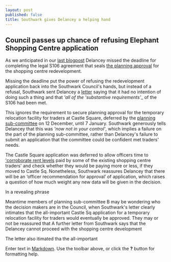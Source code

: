 ```yaml
---
layout: post
published: false
title: Southwark gives Delancey a helping hand
---
```

## Council passes up chance of refusing Elephant Shopping Centre application

As we anticipated in our [last blogpost](http://35percent.org/2018-12-16-mayor-approves-shopping-centre/) Delancey missed the deadline for completing the legal S106 agreement that seals [the planning approval](http://35percent.org/2018-07-09-delancey/) for the shopping centre redevelopment.

Missing the deadline put the power of refusing the redevelopment application back into the Southwark Council's hands, but instead of a refusal, Southwark sent Delancey a [letter](https://twitter.com/35percent_EAN/status/1074272767074291712) saying that it had no intention of doing such a thing and that _'all of the 'substantive requirements'__ of the S106 had been met.  

This ignores the requirement to secure planning approval for the temporary relocation facility for traders at Castle Square, deferred by the [planning sub-committee](http://35percent.org/2018-12-16-mayor-approves-shopping-centre/) on 12 December, until 7 January.  Southwark generously tells Delancey that this was _'now not in your control'_, which implies a failure on the part of the planning sub-committee, rather than Delancey's failure to submit an application that the committee could be confident met traders' needs. 

The Castle Square application was deferred to allow officers time to ['corroborate rent levels](http://planbuild.southwark.gov.uk/documents/?GetDocument=%7b%7b%7b!12dhIwvd2JFDUQgBXBnMXA%3d%3d!%7d%7d%7d) paid by some of the existing shopping centre traders' and check whether they would be paying more or less, if they moved to Castle Sq.  Nonetheless, Southwark reassures Delancey that there will be an ‘officer recommendation for approval’ of application, which raises a question of how much weight any new data will be given in the decision.

In a revealing phrase 


Meantime members of planning sub-committee B may be wondering who the decision makers are in the Council, when Southwark's letter clearly intimates that the all-important Castle Sq application for a temporary relocation facility for traders would eventually be approved. They may or not be reassured that A further letter from Southwark says that the  Delancey cannot proceed with the shopping centre development 

The letter also itimated tha the all-important 

Enter text in [Markdown](http://daringfireball.net/projects/markdown/). Use the toolbar above, or click the **?** button for formatting help.
